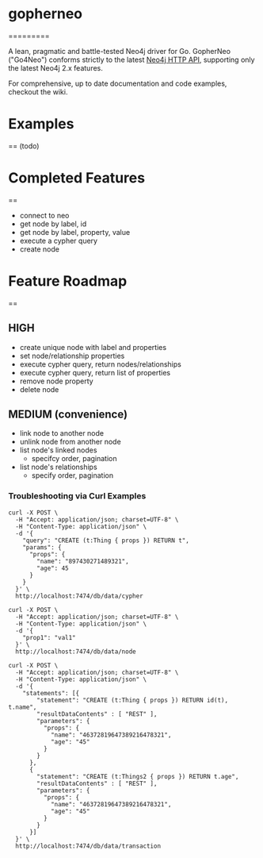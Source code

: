 # gopherneo
=========

A lean, pragmatic and battle-tested Neo4j driver for Go. GopherNeo ("Go4Neo") conforms strictly to the latest [Neo4j HTTP API](http://docs.neo4j.org/chunked/stable/rest-api.html), supporting only the latest Neo4j 2.x features. 

For comprehensive, up to date documentation and code examples, checkout the wiki. 

# Examples
==
(todo)

# Completed Features
==
* connect to neo
* get node by label, id
* get node by label, property, value
* execute a cypher query
* create node

# Feature Roadmap
==
## HIGH
* create unique node with label and properties
* set node/relationship properties
* execute cypher query, return nodes/relationships
* execute cypher query, return list of properties
* remove node property
* delete node

## MEDIUM (convenience)
* link node to another node
* unlink node from another node
* list node's linked nodes
   - specifcy order, pagination
* list node's relationships
   - specify order, pagination

### Troubleshooting via Curl Examples

````
curl -X POST \
  -H "Accept: application/json; charset=UTF-8" \
  -H "Content-Type: application/json" \
  -d '{
    "query": "CREATE (t:Thing { props }) RETURN t",
    "params": {
      "props": {
        "name": "897430271489321",
        "age": 45
      }
    }
  }' \
  http://localhost:7474/db/data/cypher

curl -X POST \
  -H "Accept: application/json; charset=UTF-8" \
  -H "Content-Type: application/json" \
  -d '{
    "prop1": "val1"
  }' \
  http://localhost:7474/db/data/node

curl -X POST \
  -H "Accept: application/json; charset=UTF-8" \
  -H "Content-Type: application/json" \
  -d '{
    "statements": [{ 
        "statement": "CREATE (t:Thing { props }) RETURN id(t), t.name",
        "resultDataContents" : [ "REST" ],
        "parameters": {
          "props": {
            "name": "46372819647389216478321",
            "age": "45"
          }
        }
      },
      { 
        "statement": "CREATE (t:Things2 { props }) RETURN t.age",
        "resultDataContents" : [ "REST" ],
        "parameters": {
          "props": {
            "name": "46372819647389216478321",
            "age": "45"
          }
        }
      }]
  }' \
  http://localhost:7474/db/data/transaction


 ````


